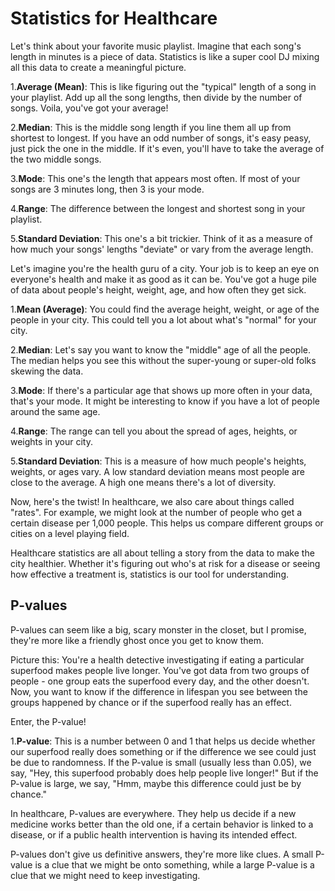 # Statistics for Healthcare

Let's think about your favorite music playlist. Imagine that each song's length in minutes is a piece of data. Statistics is like a super cool DJ mixing all this data to create a meaningful picture.

1.**Average (Mean)**: This is like figuring out the "typical" length of a song in your playlist. Add up all the song lengths, then divide by the number of songs. Voila, you've got your average!

2.**Median**: This is the middle song length if you line them all up from shortest to longest. If you have an odd number of songs, it's easy peasy, just pick the one in the middle. If it's even, you'll have to take the average of the two middle songs.

3.**Mode**: This one's the length that appears most often. If most of your songs are 3 minutes long, then 3 is your mode.

4.**Range**: The difference between the longest and shortest song in your playlist.

5.**Standard Deviation**: This one's a bit trickier. Think of it as a measure of how much your songs' lengths "deviate" or vary from the average length.

Let's imagine you're the health guru of a city. Your job is to keep an eye on everyone's health and make it as good as it can be. You've got a huge pile of data about people's height, weight, age, and how often they get sick.

1.**Mean (Average)**: You could find the average height, weight, or age of the people in your city. This could tell you a lot about what's "normal" for your city.

2.**Median**: Let's say you want to know the "middle" age of all the people. The median helps you see this without the super-young or super-old folks skewing the data.

3.**Mode**: If there's a particular age that shows up more often in your data, that's your mode. It might be interesting to know if you have a lot of people around the same age.

4.**Range**: The range can tell you about the spread of ages, heights, or weights in your city.

5.**Standard Deviation**: This is a measure of how much people's heights, weights, or ages vary. A low standard deviation means most people are close to the average. A high one means there's a lot of diversity.

Now, here's the twist! In healthcare, we also care about things called "rates". For example, we might look at the number of people who get a certain disease per 1,000 people. This helps us compare different groups or cities on a level playing field.

Healthcare statistics are all about telling a story from the data to make the city healthier. Whether it's figuring out who's at risk for a disease or seeing how effective a treatment is, statistics is our tool for understanding.

## P-values

P-values can seem like a big, scary monster in the closet, but I promise, they're more like a friendly ghost once you get to know them.

Picture this: You're a health detective investigating if eating a particular superfood makes people live longer. You've got data from two groups of people - one group eats the superfood every day, and the other doesn't. Now, you want to know if the difference in lifespan you see between the groups happened by chance or if the superfood really has an effect.

Enter, the P-value!

1.**P-value**: This is a number between 0 and 1 that helps us decide whether our superfood really does something or if the difference we see could just be due to randomness. If the P-value is small (usually less than 0.05), we say, "Hey, this superfood probably does help people live longer!" But if the P-value is large, we say, "Hmm, maybe this difference could just be by chance."

In healthcare, P-values are everywhere. They help us decide if a new medicine works better than the old one, if a certain behavior is linked to a disease, or if a public health intervention is having its intended effect.

P-values don't give us definitive answers, they're more like clues. A small P-value is a clue that we might be onto something, while a large P-value is a clue that we might need to keep investigating.
